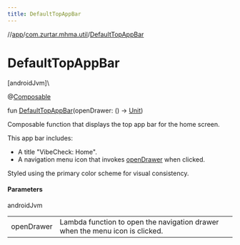 ```yaml
---
title: DefaultTopAppBar
---
```

//[app](../../index.html)/[com.zurtar.mhma.util](index.html)/[DefaultTopAppBar](-default-top-app-bar.html)



# DefaultTopAppBar



[androidJvm]\




@[Composable](https://developer.android.com/reference/kotlin/androidx/compose/runtime/Composable.html)



fun [DefaultTopAppBar](-default-top-app-bar.html)(openDrawer: () -&gt; [Unit](https://kotlinlang.org/api/core/kotlin-stdlib/kotlin/-unit/index.html))



Composable function that displays the top app bar for the home screen.



This app bar includes:



- 
   A title &quot;VibeCheck: Home&quot;.
- 
   A navigation menu icon that invokes [openDrawer](-default-top-app-bar.html) when clicked.




Styled using the primary color scheme for visual consistency.



#### Parameters


androidJvm

| | |
|---|---|
| openDrawer | Lambda function to open the navigation drawer when the menu icon is clicked. |



